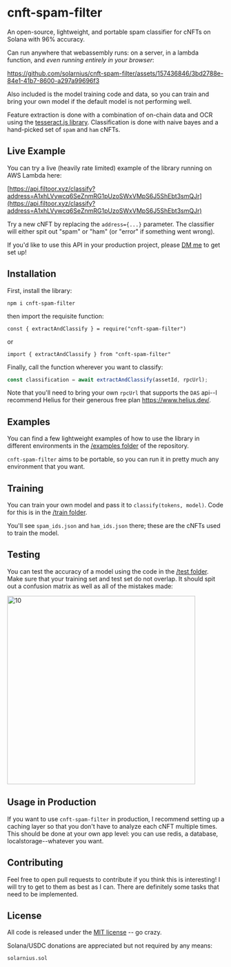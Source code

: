 # cnft-spam-filter

An open-source, lightweight, and portable spam classifier for cNFTs on Solana with 96% accuracy.

Can run anywhere that webassembly runs: on a server, in a lambda function, and *even running entirely in your browser*:

https://github.com/solarnius/cnft-spam-filter/assets/157436846/3bd2788e-84e1-41b7-8600-a297a99696f3

Also included is the model training code and data, so you can train and bring your own model if the default model is not performing well.

Feature extraction is done with a combination of on-chain data and OCR using the [tesseract.js library](https://github.com/naptha/tesseract.js). Classification is done with naive bayes and a hand-picked set of `spam` and `ham` cNFTs.


## Live Example

You can try a live (heavily rate limited) example of the library running on AWS Lambda here: 

[https://api.filtoor.xyz/classify?address=A1xhLVywcq6SeZnmRG1pUzoSWxVMpS6J5ShEbt3smQJr](https://api.filtoor.xyz/classify?address=A1xhLVywcq6SeZnmRG1pUzoSWxVMpS6J5ShEbt3smQJr)

Try a new cNFT by replacing the `address={...}` parameter. The classifier will either spit out "spam" or "ham" (or "error" if something went wrong).

If you'd like to use this API in your production project, please [DM me](https://twitter.com/solarnius) to get set up!

## Installation

First, install the library:

`npm i cnft-spam-filter`

then import the requisite function:

`const { extractAndClassify } = require("cnft-spam-filter")`

or 

`import { extractAndClassify } from "cnft-spam-filter"`

Finally, call the function wherever you want to classify:

```js
const classification = await extractAndClassify(assetId, rpcUrl);
```

Note that you'll need to bring your own `rpcUrl` that supports the `DAS` api--I recommend Helius for their generous free plan https://www.helius.dev/.

## Examples

You can find a few lightweight examples of how to use the library in different environments in the [/examples folder](https://github.com/solarnius/cnft-spam-filter/tree/main/examples) of the repository.

`cnft-spam-filter` aims to be portable, so you can run it in pretty much any environment that you want.

## Training

You can train your own model and pass it to `classify(tokens, model)`. Code for this is in the [/train folder](https://github.com/solarnius/cnft-spam-filter/tree/main/train).

You'll see `spam_ids.json` and `ham_ids.json` there; these are the cNFTs used to train the model.

## Testing

You can test the accuracy of a model using the code in the [/test folder](https://github.com/solarnius/cnft-spam-filter/tree/main/train). Make sure that your training set and test set do not overlap. It should spit out a confusion matrix as well as all of the mistakes made:


<img width="436" alt="10" src="https://github.com/solarnius/cnft-spam-filter/assets/157436846/edade4d2-4d70-4768-a5a0-631bda8cd9fa">


## Usage in Production

If you want to use `cnft-spam-filter` in production, I recommend setting up a caching layer so that you don't have to analyze each cNFT multiple times. This should be done at your own app level: you can use redis, a database, localstorage--whatever you want.

## Contributing

Feel free to open pull requests to contribute if you think this is interesting! I will try to get to them as best as I can. There are definitely some tasks that need to be implemented.

## License

All code is released under the [MIT license](https://opensource.org/license/mit/) -- go crazy.

Solana/USDC donations are appreciated but not required by any means: 

`solarnius.sol`

